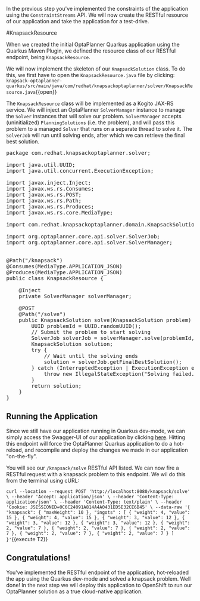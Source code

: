 In the previous step you've implemented the constraints of the application using the `ConstraintStreams` API. We will now create the RESTful resource of our application and take the application for a test-drive.

#KnapsackResource

When we created the initial OptaPlanner Quarkus application using the Quarkus Maven Plugin, we defined the resource class of our RESTful endpoint, being `KnapsackResource`.

We will now implement the skeleton of our `KnapsackSolution` class. To do this, we first have to open the `KnapsackResource.java` file by clicking: `knapsack-optaplanner-quarkus/src/main/java/com/redhat/knapsackoptaplanner/solver/KnapsackResource.java`{{open}}

The `KnapsackResource` class will be implemented as a Kogito JAX-RS service. We will inject an OptaPlanner `SolverManager` instance to manage the `Solver` instances that will solve our problem. `SolverManager` accepts (uninitialized) `PlanningSolutions` (i.e. the problem), and will pass this problem to a managed `Solver` that runs on a separate thread to solve it. The `SolverJob` will run until solving ends, after which we can retrieve the final best solution.

<pre class="file" data-filename="./knapsack-optaplanner-quarkus/src/main/java/com/redhat/knapsackoptaplanner/solver/KnapsackResource.java" data-target="replace">
package com.redhat.knapsackoptaplanner.solver;

import java.util.UUID;
import java.util.concurrent.ExecutionException;

import javax.inject.Inject;
import javax.ws.rs.Consumes;
import javax.ws.rs.POST;
import javax.ws.rs.Path;
import javax.ws.rs.Produces;
import javax.ws.rs.core.MediaType;

import com.redhat.knapsackoptaplanner.domain.KnapsackSolution;

import org.optaplanner.core.api.solver.SolverJob;
import org.optaplanner.core.api.solver.SolverManager;


@Path("/knapsack")
@Consumes(MediaType.APPLICATION_JSON)
@Produces(MediaType.APPLICATION_JSON)
public class KnapsackResource {

    @Inject
    private SolverManager<KnapsackSolution, UUID> solverManager;

    @POST
    @Path("/solve")
    public KnapsackSolution solve(KnapsackSolution problem) {
        UUID problemId = UUID.randomUUID();
        // Submit the problem to start solving
        SolverJob<KnapsackSolution, UUID> solverJob = solverManager.solve(problemId, problem);
        KnapsackSolution solution;
        try {
            // Wait until the solving ends
            solution = solverJob.getFinalBestSolution();
        } catch (InterruptedException | ExecutionException e) {
            throw new IllegalStateException("Solving failed.", e);
        }
        return solution;
    }
}
</pre>


## Running the Application
Since we still have our application running in Quarkus dev-mode, we can simply access the Swagger-UI of our application by clicking [here](https://[[CLIENT_SUBDOMAIN]]-8080-[[KATACODA_HOST]].environments.katacoda.com/swagger-ui). Hitting this endpoint will force the OptaPlanner Quarkus application to do a hot-reload, and recompile and deploy the changes we made in our application "on-the-fly".

You will see our `/knapsack/solve` RESTful API listed. We can now fire a RESTful request with a knapsack problem to this endpoint. We wil do this from the terminal using cURL:

`curl --location --request POST 'http://localhost:8080/knapsack/solve' \
--header 'Accept: application/json' \
--header 'Content-Type: application/json' \
--header 'Content-Type: text/plain' \
--header 'Cookie: JSESSIONID=0C6C24091A814A4A0431ED5E32CE6B45' \
--data-raw '{
	"knapsack": {
		"maxWeight": 10
	},
	"ingots" : [
		{
			"weight": 4,
			"value": 15
		},
		{
			"weight": 4,
			"value": 15
		},
		{
			"weight": 3,
			"value": 12
		},
		{
			"weight": 3,
			"value": 12
		},
		{
			"weight": 3,
			"value": 12
		},
		{
			"weight": 2,
			"value": 7
		},
		{
			"weight": 2,
			"value": 7
		},
		{
			"weight": 2,
			"value": 7
		},
		{
			"weight": 2,
			"value": 7
		},
		{
			"weight": 2,
			"value": 7
		}
	]
}'`{{execute T2}}


## Congratulations!
You've implemented the RESTful endpoint of the application, hot-reloaded the app using the Quarkus dev-mode and solved a knapsack problem. Well done! In the next step we will deploy this application to OpenShift to run our OptaPlanner solution as a true cloud-native application.
